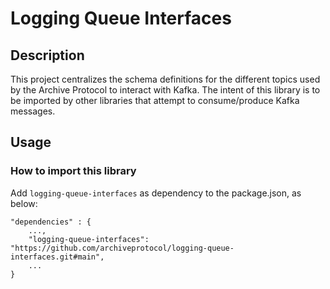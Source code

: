 # Logging Queue Interfaces

## Description

This project centralizes the schema definitions for the different topics used by the Archive Protocol to interact with Kafka.
The intent of this library is to be imported by other libraries that attempt to consume/produce Kafka messages.

## Usage

### How to import this library

Add `logging-queue-interfaces` as dependency to the package.json, as below:

```
"dependencies" : {
    ...,
    "logging-queue-interfaces": "https://github.com/archiveprotocol/logging-queue-interfaces.git#main",
    ...
}

```
